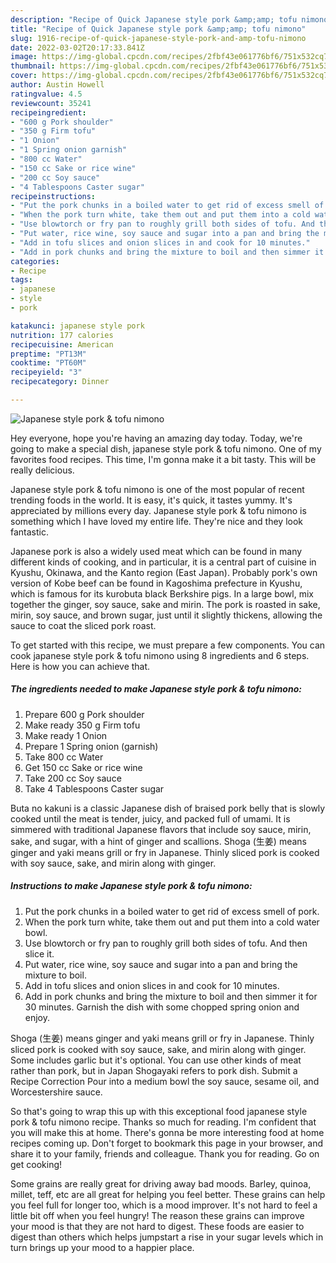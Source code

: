 ```yaml
---
description: "Recipe of Quick Japanese style pork &amp;amp; tofu nimono"
title: "Recipe of Quick Japanese style pork &amp;amp; tofu nimono"
slug: 1916-recipe-of-quick-japanese-style-pork-and-amp-tofu-nimono
date: 2022-03-02T20:17:33.841Z
image: https://img-global.cpcdn.com/recipes/2fbf43e061776bf6/751x532cq70/japanese-style-pork-tofu-nimono-recipe-main-photo.jpg
thumbnail: https://img-global.cpcdn.com/recipes/2fbf43e061776bf6/751x532cq70/japanese-style-pork-tofu-nimono-recipe-main-photo.jpg
cover: https://img-global.cpcdn.com/recipes/2fbf43e061776bf6/751x532cq70/japanese-style-pork-tofu-nimono-recipe-main-photo.jpg
author: Austin Howell
ratingvalue: 4.5
reviewcount: 35241
recipeingredient:
- "600 g Pork shoulder"
- "350 g Firm tofu"
- "1 Onion"
- "1 Spring onion garnish"
- "800 cc Water"
- "150 cc Sake or rice wine"
- "200 cc Soy sauce"
- "4 Tablespoons Caster sugar"
recipeinstructions:
- "Put the pork chunks in a boiled water to get rid of excess smell of pork."
- "When the pork turn white, take them out and put them into a cold water bowl."
- "Use blowtorch or fry pan to roughly grill both sides of tofu. And then slice it."
- "Put water, rice wine, soy sauce and sugar into a pan and bring the mixture to boil."
- "Add in tofu slices and onion slices in and cook for 10 minutes."
- "Add in pork chunks and bring the mixture to boil and then simmer it for 30 minutes. Garnish the dish with some chopped spring onion and enjoy."
categories:
- Recipe
tags:
- japanese
- style
- pork

katakunci: japanese style pork 
nutrition: 177 calories
recipecuisine: American
preptime: "PT13M"
cooktime: "PT60M"
recipeyield: "3"
recipecategory: Dinner

---
```



![Japanese style pork &amp; tofu nimono](https://img-global.cpcdn.com/recipes/2fbf43e061776bf6/751x532cq70/japanese-style-pork-tofu-nimono-recipe-main-photo.jpg)

Hey everyone, hope you're having an amazing day today. Today, we're going to make a special dish, japanese style pork &amp; tofu nimono. One of my favorites food recipes. This time, I'm gonna make it a bit tasty. This will be really delicious.

Japanese style pork &amp; tofu nimono is one of the most popular of recent trending foods in the world. It is easy, it's quick, it tastes yummy. It's appreciated by millions every day. Japanese style pork &amp; tofu nimono is something which I have loved my entire life. They're nice and they look fantastic.

Japanese pork is also a widely used meat which can be found in many different kinds of cooking, and in particular, it is a central part of cuisine in Kyushu, Okinawa, and the Kanto region (East Japan). Probably pork&#39;s own version of Kobe beef can be found in Kagoshima prefecture in Kyushu, which is famous for its kurobuta black Berkshire pigs. In a large bowl, mix together the ginger, soy sauce, sake and mirin. The pork is roasted in sake, mirin, soy sauce, and brown sugar, just until it slightly thickens, allowing the sauce to coat the sliced pork roast.


To get started with this recipe, we must prepare a few components. You can cook japanese style pork &amp; tofu nimono using 8 ingredients and 6 steps. Here is how you can achieve that.

<!--inarticleads1-->

##### The ingredients needed to make Japanese style pork &amp; tofu nimono:

1. Prepare 600 g Pork shoulder
1. Make ready 350 g Firm tofu
1. Make ready 1 Onion
1. Prepare 1 Spring onion (garnish)
1. Take 800 cc Water
1. Get 150 cc Sake or rice wine
1. Take 200 cc Soy sauce
1. Take 4 Tablespoons Caster sugar


Buta no kakuni is a classic Japanese dish of braised pork belly that is slowly cooked until the meat is tender, juicy, and packed full of umami. It is simmered with traditional Japanese flavors that include soy sauce, mirin, sake, and sugar, with a hint of ginger and scallions. Shoga (生姜) means ginger and yaki means grill or fry in Japanese. Thinly sliced pork is cooked with soy sauce, sake, and mirin along with ginger. 

<!--inarticleads2-->

##### Instructions to make Japanese style pork &amp; tofu nimono:

1. Put the pork chunks in a boiled water to get rid of excess smell of pork.
1. When the pork turn white, take them out and put them into a cold water bowl.
1. Use blowtorch or fry pan to roughly grill both sides of tofu. And then slice it.
1. Put water, rice wine, soy sauce and sugar into a pan and bring the mixture to boil.
1. Add in tofu slices and onion slices in and cook for 10 minutes.
1. Add in pork chunks and bring the mixture to boil and then simmer it for 30 minutes. Garnish the dish with some chopped spring onion and enjoy.


Shoga (生姜) means ginger and yaki means grill or fry in Japanese. Thinly sliced pork is cooked with soy sauce, sake, and mirin along with ginger. Some includes garlic but it&#39;s optional. You can use other kinds of meat rather than pork, but in Japan Shogayaki refers to pork dish. Submit a Recipe Correction Pour into a medium bowl the soy sauce, sesame oil, and Worcestershire sauce. 

So that's going to wrap this up with this exceptional food japanese style pork &amp; tofu nimono recipe. Thanks so much for reading. I'm confident that you will make this at home. There's gonna be more interesting food at home recipes coming up. Don't forget to bookmark this page in your browser, and share it to your family, friends and colleague. Thank you for reading. Go on get cooking!

Some grains are really great for driving away bad moods. Barley, quinoa, millet, teff, etc are all great for helping you feel better. These grains can help you feel full for longer too, which is a mood improver. It's not hard to feel a little bit off when you feel hungry! The reason these grains can improve your mood is that they are not hard to digest. These foods are easier to digest than others which helps jumpstart a rise in your sugar levels which in turn brings up your mood to a happier place.
